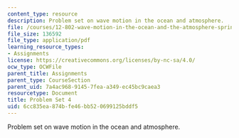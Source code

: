 ```yaml
---
content_type: resource
description: Problem set on wave motion in the ocean and atmosphere.
file: /courses/12-802-wave-motion-in-the-ocean-and-the-atmosphere-spring-2008/6cc835ea874bfe46bb520699125bddf5_MIT12_802S08_pset04.pdf
file_size: 136592
file_type: application/pdf
learning_resource_types:
- Assignments
license: https://creativecommons.org/licenses/by-nc-sa/4.0/
ocw_type: OCWFile
parent_title: Assignments
parent_type: CourseSection
parent_uid: 7a4ac968-9145-7fea-a349-ec45bc9caea3
resourcetype: Document
title: Problem Set 4
uid: 6cc835ea-874b-fe46-bb52-0699125bddf5
---
```

Problem set on wave motion in the ocean and atmosphere.